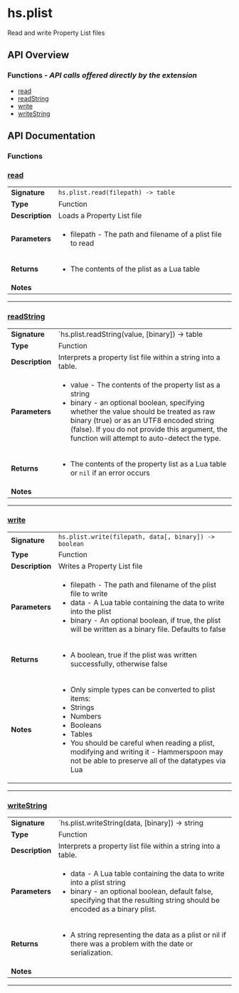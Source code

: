 # hs.plist

Read and write Property List files

## API Overview
### **Functions** - _API calls offered directly by the extension_
 * [read](#read)
 * [readString](#readstring)
 * [write](#write)
 * [writeString](#writestring)


## API Documentation

### Functions


### [read](#read)

|                                             |                                                                                     |
| --------------------------------------------|-------------------------------------------------------------------------------------|
| **Signature**                               | `hs.plist.read(filepath) -> table`                                                                    |
| **Type**                                    | Function                                                                     |
| **Description**                             | Loads a Property List file                                                                     |
| **Parameters**                              | <ul><li>filepath - The path and filename of a plist file to read</li></ul> |
| **Returns**                                 | <ul><li>The contents of the plist as a Lua table</li></ul>          |
| **Notes**                                   | <ul></ul>                |

---

### [readString](#readstring)

|                                             |                                                                                     |
| --------------------------------------------|-------------------------------------------------------------------------------------|
| **Signature**                               | `hs.plist.readString(value, [binary]) -> table | nil`                                                                    |
| **Type**                                    | Function                                                                     |
| **Description**                             | Interprets a property list file within a string into a table.                                                                     |
| **Parameters**                              | <ul><li>value  - The contents of the property list as a string</li><li>binary - an optional boolean, specifying whether the value should be treated as raw binary (true) or as an UTF8 encoded string (false). If you do not provide this argument, the function will attempt to auto-detect the type.</li></ul> |
| **Returns**                                 | <ul><li>The contents of the property list as a Lua table or `nil` if an error occurs</li></ul>          |
| **Notes**                                   | <ul></ul>                |

---

### [write](#write)

|                                             |                                                                                     |
| --------------------------------------------|-------------------------------------------------------------------------------------|
| **Signature**                               | `hs.plist.write(filepath, data[, binary]) -> boolean`                                                                    |
| **Type**                                    | Function                                                                     |
| **Description**                             | Writes a Property List file                                                                     |
| **Parameters**                              | <ul><li>filepath - The path and filename of the plist file to write</li><li>data - A Lua table containing the data to write into the plist</li><li>binary - An optional boolean, if true, the plist will be written as a binary file. Defaults to false</li></ul> |
| **Returns**                                 | <ul><li>A boolean, true if the plist was written successfully, otherwise false</li></ul>          |
| **Notes**                                   | <ul><li>Only simple types can be converted to plist items:</li><li> Strings</li><li> Numbers</li><li> Booleans</li><li> Tables</li><li>You should be careful when reading a plist, modifying and writing it - Hammerspoon may not be able to preserve all of the datatypes via Lua</li></ul>                |

---

### [writeString](#writestring)

|                                             |                                                                                     |
| --------------------------------------------|-------------------------------------------------------------------------------------|
| **Signature**                               | `hs.plist.writeString(data, [binary]) -> string | nil`                                                                    |
| **Type**                                    | Function                                                                     |
| **Description**                             | Interprets a property list file within a string into a table.                                                                     |
| **Parameters**                              | <ul><li>data - A Lua table containing the data to write into a plist string</li><li>binary - an optional boolean, default false, specifying that the resulting string should be encoded as a binary plist.</li></ul> |
| **Returns**                                 | <ul><li>A string representing the data as a plist or nil if there was a problem with the date or serialization.</li></ul>          |
| **Notes**                                   | <ul></ul>                |

---
